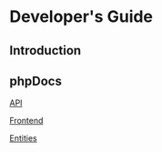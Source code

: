 Developer's Guide
=================

## Introduction

## phpDocs
[API](docs/phpdocs/namespaces/AppBundle.Controller.API.html)

[Frontend](docs/phpdocs/namespaces/AppBundle.Controller.Frontend.html)

[Entities](docs/phpdocs/namespaces/AppBundle.Entity.html)
